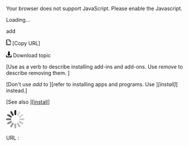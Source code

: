 Your browser does not support JavaScript. Please enable the Javascript.

Loading...

add

![Copy URL](add_files/Copy.png) [Copy URL]

![Download](add_files/Download.png)
Download topic

[Use as a verb to describe installing add-ins and add-ons. Use *remove* to describe removing them. ]

[Don't use *add* to ][refer to installing apps and programs. Use ]*[install]*[ instead.]

[See also ][[install](https://worldready.cloudapp.net/Styleguide/Read?id=2700&topicid=32283)]

![In progress](add_files/activity-large.gif)

URL :


